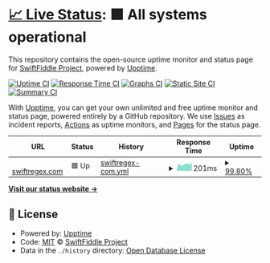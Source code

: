 # [📈 Live Status](https://status.swiftregex.com): <!--live status--> **🟩 All systems operational**

This repository contains the open-source uptime monitor and status page for [SwiftFiddle Project](https://swiftfiddle.com/), powered by [Upptime](https://github.com/upptime/upptime).

[![Uptime CI](https://github.com/SwiftFiddle/status.swiftfiddle.com/workflows/Uptime%20CI/badge.svg)](https://github.com/SwiftFiddle/status.swiftfiddle.com/actions?query=workflow%3A%22Uptime+CI%22)
[![Response Time CI](https://github.com/SwiftFiddle/status.swiftfiddle.com/workflows/Response%20Time%20CI/badge.svg)](https://github.com/SwiftFiddle/status.swiftfiddle.com/actions?query=workflow%3A%22Response+Time+CI%22)
[![Graphs CI](https://github.com/SwiftFiddle/status.swiftfiddle.com/workflows/Graphs%20CI/badge.svg)](https://github.com/SwiftFiddle/status.swiftfiddle.com/actions?query=workflow%3A%22Graphs+CI%22)
[![Static Site CI](https://github.com/SwiftFiddle/status.swiftfiddle.com/workflows/Static%20Site%20CI/badge.svg)](https://github.com/SwiftFiddle/status.swiftfiddle.com/actions?query=workflow%3A%22Static+Site+CI%22)
[![Summary CI](https://github.com/SwiftFiddle/status.swiftfiddle.com/workflows/Summary%20CI/badge.svg)](https://github.com/SwiftFiddle/status.swiftfiddle.com/actions?query=workflow%3A%22Summary+CI%22)

With [Upptime](https://upptime.js.org), you can get your own unlimited and free uptime monitor and status page, powered entirely by a GitHub repository. We use [Issues](https://github.com/SwiftFiddle/status.swiftfiddle.com/issues) as incident reports, [Actions](https://github.com/SwiftFiddle/status.swiftfiddle.com/actions) as uptime monitors, and [Pages](https://status.swiftregex.com) for the status page.

<!--start: status pages-->
<!-- This summary is generated by Upptime (https://github.com/upptime/upptime) -->
<!-- Do not edit this manually, your changes will be overwritten -->
<!-- prettier-ignore -->
| URL | Status | History | Response Time | Uptime |
| --- | ------ | ------- | ------------- | ------ |
| <img alt="" src="https://icons.duckduckgo.com/ip3/swiftregex.com.ico" height="13"> [swiftregex.com](https://swiftregex.com/) | 🟩 Up | [swiftregex-com.yml](https://github.com/SwiftFiddle/status.swiftregex.com/commits/HEAD/history/swiftregex-com.yml) | <details><summary><img alt="Response time graph" src="./graphs/swiftregex-com/response-time-week.png" height="20"> 201ms</summary><br><a href="https://status.swiftregex.com/history/swiftregex-com"><img alt="Response time 444" src="https://img.shields.io/endpoint?url=https%3A%2F%2Fraw.githubusercontent.com%2FSwiftFiddle%2Fstatus.swiftregex.com%2FHEAD%2Fapi%2Fswiftregex-com%2Fresponse-time.json"></a><br><a href="https://status.swiftregex.com/history/swiftregex-com"><img alt="24-hour response time 221" src="https://img.shields.io/endpoint?url=https%3A%2F%2Fraw.githubusercontent.com%2FSwiftFiddle%2Fstatus.swiftregex.com%2FHEAD%2Fapi%2Fswiftregex-com%2Fresponse-time-day.json"></a><br><a href="https://status.swiftregex.com/history/swiftregex-com"><img alt="7-day response time 201" src="https://img.shields.io/endpoint?url=https%3A%2F%2Fraw.githubusercontent.com%2FSwiftFiddle%2Fstatus.swiftregex.com%2FHEAD%2Fapi%2Fswiftregex-com%2Fresponse-time-week.json"></a><br><a href="https://status.swiftregex.com/history/swiftregex-com"><img alt="30-day response time 484" src="https://img.shields.io/endpoint?url=https%3A%2F%2Fraw.githubusercontent.com%2FSwiftFiddle%2Fstatus.swiftregex.com%2FHEAD%2Fapi%2Fswiftregex-com%2Fresponse-time-month.json"></a><br><a href="https://status.swiftregex.com/history/swiftregex-com"><img alt="1-year response time 444" src="https://img.shields.io/endpoint?url=https%3A%2F%2Fraw.githubusercontent.com%2FSwiftFiddle%2Fstatus.swiftregex.com%2FHEAD%2Fapi%2Fswiftregex-com%2Fresponse-time-year.json"></a></details> | <details><summary><a href="https://status.swiftregex.com/history/swiftregex-com">99.80%</a></summary><a href="https://status.swiftregex.com/history/swiftregex-com"><img alt="All-time uptime 98.60%" src="https://img.shields.io/endpoint?url=https%3A%2F%2Fraw.githubusercontent.com%2FSwiftFiddle%2Fstatus.swiftregex.com%2FHEAD%2Fapi%2Fswiftregex-com%2Fuptime.json"></a><br><a href="https://status.swiftregex.com/history/swiftregex-com"><img alt="24-hour uptime 98.63%" src="https://img.shields.io/endpoint?url=https%3A%2F%2Fraw.githubusercontent.com%2FSwiftFiddle%2Fstatus.swiftregex.com%2FHEAD%2Fapi%2Fswiftregex-com%2Fuptime-day.json"></a><br><a href="https://status.swiftregex.com/history/swiftregex-com"><img alt="7-day uptime 99.80%" src="https://img.shields.io/endpoint?url=https%3A%2F%2Fraw.githubusercontent.com%2FSwiftFiddle%2Fstatus.swiftregex.com%2FHEAD%2Fapi%2Fswiftregex-com%2Fuptime-week.json"></a><br><a href="https://status.swiftregex.com/history/swiftregex-com"><img alt="30-day uptime 98.08%" src="https://img.shields.io/endpoint?url=https%3A%2F%2Fraw.githubusercontent.com%2FSwiftFiddle%2Fstatus.swiftregex.com%2FHEAD%2Fapi%2Fswiftregex-com%2Fuptime-month.json"></a><br><a href="https://status.swiftregex.com/history/swiftregex-com"><img alt="1-year uptime 98.60%" src="https://img.shields.io/endpoint?url=https%3A%2F%2Fraw.githubusercontent.com%2FSwiftFiddle%2Fstatus.swiftregex.com%2FHEAD%2Fapi%2Fswiftregex-com%2Fuptime-year.json"></a></details>

<!--end: status pages-->

[**Visit our status website →**](https://status.swiftregex.com)

## 📄 License

- Powered by: [Upptime](https://github.com/upptime/upptime)
- Code: [MIT](./LICENSE) © [SwiftFiddle Project](https://swiftfiddle.com/)
- Data in the `./history` directory: [Open Database License](https://opendatacommons.org/licenses/odbl/1-0/)
